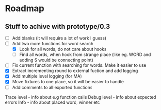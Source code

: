 # Roadmap

## Stuff to achive with prototype/0.3

- [ ] Add blanks (it will require a lot of work I guess)
- [ ] Add two more functions for word search
  - [X] Look for all words, do not care about hooks
  - [ ] Find all words, when hook from strange place (like eg. WORD and adding S would be connecting point)
- [ ] Fix current function with searching for words. Make it easier to use
- [x] Extract incrementing round to external fuction and add logging
- [x] Add multiple level logging (for MA)
- [X] Move fixtures to one place, so it will be easier to handle
- [ ] Add comments to all exported functions

Trace level - info about e.g function calls
Debug level - info about expected errors
Info - info about placed word, winner etc
